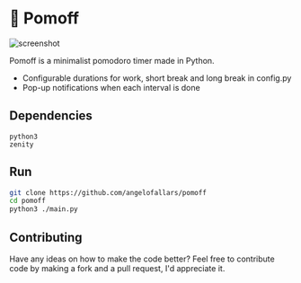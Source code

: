 # 🍅 Pomoff

![screenshot](https://i.imgur.com/fyQTU5x.png)

Pomoff is a minimalist pomodoro timer made in Python.

- Configurable durations for work, short break and long break in config.py
- Pop-up notifications when each interval is done

## Dependencies

```
python3
zenity
```

## Run

```bash
git clone https://github.com/angelofallars/pomoff
cd pomoff
python3 ./main.py
```

## Contributing

Have any ideas on how to make the code better? Feel free to contribute code by
making a fork and a pull request, I'd appreciate it.
